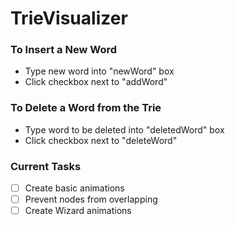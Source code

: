 # TrieVisualizer

### To Insert a New Word
- Type new word into "newWord" box
- Click checkbox next to "addWord"
	
### To Delete a Word from the Trie
- Type word to be deleted into "deletedWord" box
- Click checkbox next to "deleteWord"

### Current Tasks
- [ ] Create basic animations
- [ ] Prevent nodes from overlapping
- [ ] Create Wizard animations
